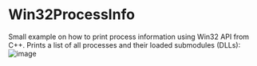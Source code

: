 # Win32ProcessInfo
Small example on how to print process information using Win32 API from C++.
Prints a list of all processes and their loaded submodules (DLLs):
![image](https://user-images.githubusercontent.com/49988901/131271108-c5dcf76f-808b-436e-8a41-ed414601da1f.png)



